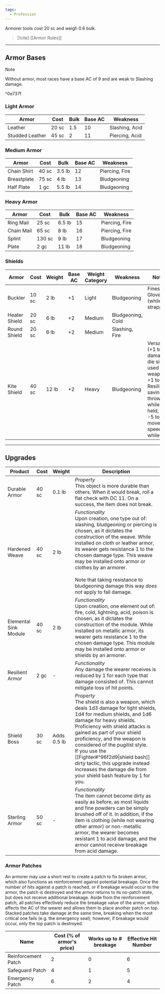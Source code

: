 ```yaml
---
tags:
  - Profession
---
```

Armorer tools cost 20 sc and weigh 0.6 bulk.

>[!cite] [[Armor Rules]]

-- -
## Armor Bases

>[!note] 
>Without armor, most races have a base AC of 9 and are weak to Slashing damage.

^0e737f

### Light Armor
| **Armor**       | **Cost** | **Bulk** | **Base AC** | **Weakness**   |
| --------------- | -------- | -------- | ----------- | -------------- |
| Leather         | 20 sc    | 1.5      | 10          | Slashing, Acid |
| Studded Leather | 45 sc    | 2        | 11          | Piercing, Acid |
### Medium Armor
| **Armor**   | **Cost** | **Bulk** | **Base AC** | **Weakness**   |
| ----------- | -------- | -------- | ----------- | -------------- |
| Chain Shirt | 40 sc    | 3.5 lb   | 12          | Piercing, Fire |
| Breastplate | 75 sc    | 4 lb     | 13          | Bludgeoning    |
| Half Plate  | 1 gc     | 5.5 lb   | 14          | Bludgeoning    |
### Heavy Armor
| **Armor**  | **Cost** | **Bulk** | **Base AC** | **Weakness**   |
| ---------- | -------- | -------- | ----------- | -------------- |
| Ring Mail  | 25 sc    | 6.5 lb   | 15          | Piercing, Fire |
| Chain Mail | 65 sc    | 8 lb     | 16          | Piercing, Fire |
| Splint     | 130 sc   | 9 lb     | 17          | Bludgeoning    |
| Plate      | 2 gc     | 11 lb    | 18          | Bludgeoning    |
### Shields
| **Armor**     | **Cost** | **Weight** | **Base AC** | **Weight Category** | **Weakness**      | **Notes**                                                                                                                               |
| ------------- | -------- | ---------- | ----------- | ------------------- | ----------------- | --------------------------------------------------------------------------------------------------------------------------------------- |
| Buckler       | 10 sc    | 2 lb       | +1          | Light               | Bludgeoning       | Finesse, Glove (while strapped)                                                                                                         |
| Heater Shield | 20 sc    | 6 lb       | +2          | Medium              | Bludgeoning, Cold |                                                                                                                                         |
| Round Shield  | 20 sc    | 6 lb       | +2          | Medium              | Slashing, Fire    |                                                                                                                                         |
| Kite Shield   | 40 sc    | 12 lb      | +2          | Heavy               | Bludgeoning       | Versatile (+1 to damage die size) if used as a weapon,<br>+1 to Resilience saving throws while held,<br>-5 to movement speed while held |
- - -
## Upgrades

| **Product**           | **Cost** | **Weight**  | **Description**                                                                                                                                                                                                                                                                                                                                                                                                                               |
| --------------------- | -------- | ----------- | --------------------------------------------------------------------------------------------------------------------------------------------------------------------------------------------------------------------------------------------------------------------------------------------------------------------------------------------------------------------------------------------------------------------------------------------- |
| Durable Armor         | 40 sc    | 0.1 lb      | _Property_  <br>This object is more durable than others. When it would break, roll a flat check with DC 11. On a success, the item does not break.                                                                                                                                                                                                                                                                                            |
| Hardened Weave        | 40 sc    | 2 lb        | _Functionality_  <br>Upon creation, one type out of: slashing, bludgeoning or piercing is chosen, as it dictates the construction of the weave. While installed on cloth or leather armor, its wearer gets resistance 1 to the chosen damage type. This weave may be installed onto armor or clothes by an armorer.<br><br>Note that taking resistance to bludgeoning damage this way _does not_ apply to fall damage.                        |
| Elemental Sink Module | 40 sc    | 2 lb        | _Functionality_  <br>Upon creation, one element out of: fire, cold, lightning, acid, poison is chosen, as it dictates the construction of the module. While installed on metallic armor, its wearer gets resistance 1 to the chosen damage type. This module may be installed onto armor or shields by an armorer.                                                                                                                            |
| Resilient Armor       | 2 gc     | -           | _Functionality_  <br>Any damage the wearer receives is reduced by 1 for each type that damage consisted of. This cannot mitigate loss of hit points.                                                                                                                                                                                                                                                                                          |
| Shield Boss           | 30 sc    | Adds 0.5 lb | _Property_  <br>The shield is also a weapon, which deals 1d3 damage for light shields, 1d4 for medium shields, and 1d6 damage for heavy shields. Proficiency with shield attacks is gained as part of your shield proficiency, and the weapon is considered of the pugilist style.<br>If you use the [[Fighter#^96f2d9\|shield bash]] dirty tactic, this upgrade instead increases the damage die from your shield bash feature by 1 for you. |
| Sterling Armor        | 50 sc    | -           | _Functionality_<br>The item cannot become dirty as easily as before, as most liquids and fine powders can be simply brushed off of it. In addition, if the item is clothing (while not wearing other armor) or non-metallic armor, the wearer becomes resistant 1 to acid damage, and the armor cannot receive breakage from acid damage.                                                                                                     |
### Armor Patches

An armorer may use a short rest to create a patch to fix broken armor, which also functions as reinforcement against potential breakage. Once the number of hits against a patch is reached, or if breakage would occur to the armor, the patch is destroyed and the armor returns to its no-patch state, but does not receive additional breakage.
Aside from the reinforcement patch, all patches effectively reduce the breakage value of the armor, which affects the AC of the wearer and allows them to place another patch on top. Stacked patches take damage at the same time, breaking when the most critical one fails (e.g. the emergency seal); however, if breakage would occur, only the top patch is destroyed.

| Name                | Cost (% of armor's price) | Works up to # breakage | Effective Hit Number |
| ------------------- | ------------------------- | ---------------------- | -------------------- |
| Reinforcement Patch | 2                         | 0                      | 6                    |
| Safeguard Patch     | 4                         | 1                      | 5                    |
| Emergency Patch     | 6                         | 2                      | 4                    |
